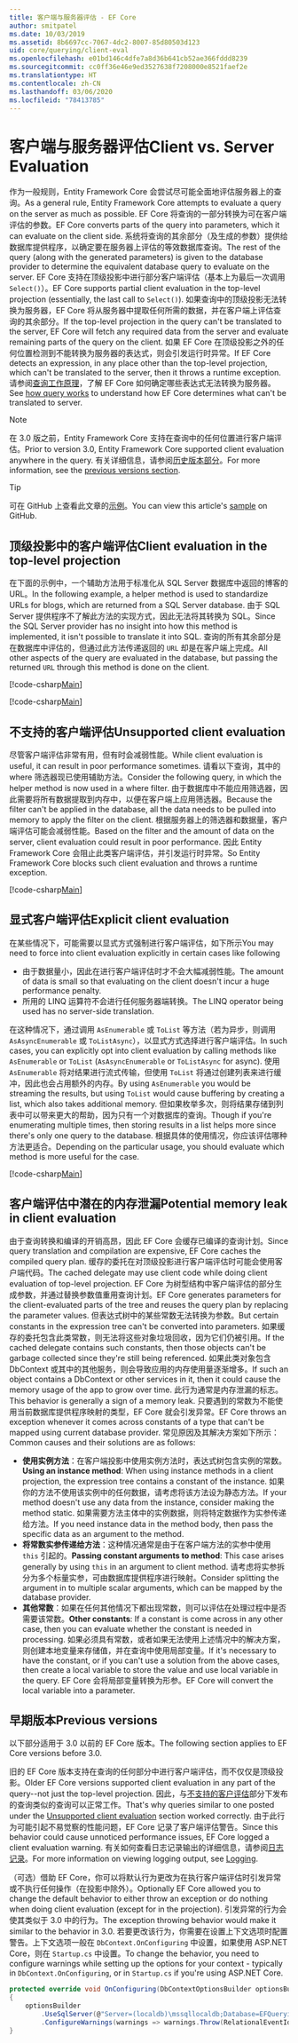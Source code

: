 ```yaml
---
title: 客户端与服务器评估 - EF Core
author: smitpatel
ms.date: 10/03/2019
ms.assetid: 8b6697cc-7067-4dc2-8007-85d80503d123
uid: core/querying/client-eval
ms.openlocfilehash: e01bd146c4dfe7a8d36b641cb52ae366fddd8239
ms.sourcegitcommit: cc0ff36e46e9ed3527638f7208000e8521faef2e
ms.translationtype: HT
ms.contentlocale: zh-CN
ms.lasthandoff: 03/06/2020
ms.locfileid: "78413785"
---
```

# <a name="client-vs-server-evaluation"></a><span data-ttu-id="86bd4-102">客户端与服务器评估</span><span class="sxs-lookup"><span data-stu-id="86bd4-102">Client vs. Server Evaluation</span></span>

<span data-ttu-id="86bd4-103">作为一般规则，Entity Framework Core 会尝试尽可能全面地评估服务器上的查询。</span><span class="sxs-lookup"><span data-stu-id="86bd4-103">As a general rule, Entity Framework Core attempts to evaluate a query on the server as much as possible.</span></span> <span data-ttu-id="86bd4-104">EF Core 将查询的一部分转换为可在客户端评估的参数。</span><span class="sxs-lookup"><span data-stu-id="86bd4-104">EF Core converts parts of the query into parameters, which it can evaluate on the client side.</span></span> <span data-ttu-id="86bd4-105">系统将查询的其余部分（及生成的参数）提供给数据库提供程序，以确定要在服务器上评估的等效数据库查询。</span><span class="sxs-lookup"><span data-stu-id="86bd4-105">The rest of the query (along with the generated parameters) is given to the database provider to determine the equivalent database query to evaluate on the server.</span></span> <span data-ttu-id="86bd4-106">EF Core 支持在顶级投影中进行部分客户端评估（基本上为最后一次调用 `Select()`）。</span><span class="sxs-lookup"><span data-stu-id="86bd4-106">EF Core supports partial client evaluation in the top-level projection (essentially, the last call to `Select()`).</span></span> <span data-ttu-id="86bd4-107">如果查询中的顶级投影无法转换为服务器，EF Core 将从服务器中提取任何所需的数据，并在客户端上评估查询的其余部分。</span><span class="sxs-lookup"><span data-stu-id="86bd4-107">If the top-level projection in the query can't be translated to the server, EF Core will fetch any required data from the server and evaluate remaining parts of the query on the client.</span></span> <span data-ttu-id="86bd4-108">如果 EF Core 在顶级投影之外的任何位置检测到不能转换为服务器的表达式，则会引发运行时异常。</span><span class="sxs-lookup"><span data-stu-id="86bd4-108">If EF Core detects an expression, in any place other than the top-level projection, which can't be translated to the server, then it throws a runtime exception.</span></span> <span data-ttu-id="86bd4-109">请参阅[查询工作原理](xref:core/querying/how-query-works)，了解 EF Core 如何确定哪些表达式无法转换为服务器。</span><span class="sxs-lookup"><span data-stu-id="86bd4-109">See [how query works](xref:core/querying/how-query-works) to understand how EF Core determines what can't be translated to server.</span></span>

> [!NOTE]
> <span data-ttu-id="86bd4-110">在 3.0 版之前，Entity Framework Core 支持在查询中的任何位置进行客户端评估。</span><span class="sxs-lookup"><span data-stu-id="86bd4-110">Prior to version 3.0, Entity Framework Core supported client evaluation anywhere in the query.</span></span> <span data-ttu-id="86bd4-111">有关详细信息，请参阅[历史版本部分](#previous-versions)。</span><span class="sxs-lookup"><span data-stu-id="86bd4-111">For more information, see the [previous versions section](#previous-versions).</span></span>

> [!TIP]
> <span data-ttu-id="86bd4-112">可在 GitHub 上查看此文章的[示例](https://github.com/dotnet/EntityFramework.Docs/tree/master/samples/core/Querying)。</span><span class="sxs-lookup"><span data-stu-id="86bd4-112">You can view this article's [sample](https://github.com/dotnet/EntityFramework.Docs/tree/master/samples/core/Querying) on GitHub.</span></span>

## <a name="client-evaluation-in-the-top-level-projection"></a><span data-ttu-id="86bd4-113">顶级投影中的客户端评估</span><span class="sxs-lookup"><span data-stu-id="86bd4-113">Client evaluation in the top-level projection</span></span>

<span data-ttu-id="86bd4-114">在下面的示例中，一个辅助方法用于标准化从 SQL Server 数据库中返回的博客的 URL。</span><span class="sxs-lookup"><span data-stu-id="86bd4-114">In the following example, a helper method is used to standardize URLs for blogs, which are returned from a SQL Server database.</span></span> <span data-ttu-id="86bd4-115">由于 SQL Server 提供程序不了解此方法的实现方式，因此无法将其转换为 SQL。</span><span class="sxs-lookup"><span data-stu-id="86bd4-115">Since the SQL Server provider has no insight into how this method is implemented, it isn't possible to translate it into SQL.</span></span> <span data-ttu-id="86bd4-116">查询的所有其余部分是在数据库中评估的，但通过此方法传递返回的 `URL` 却是在客户端上完成。</span><span class="sxs-lookup"><span data-stu-id="86bd4-116">All other aspects of the query are evaluated in the database, but passing the returned `URL` through this method is done on the client.</span></span>

[!code-csharp[Main](../../../samples/core/Querying/ClientEval/Sample.cs#ClientProjection)]

[!code-csharp[Main](../../../samples/core/Querying/ClientEval/Sample.cs#ClientMethod)]

## <a name="unsupported-client-evaluation"></a><span data-ttu-id="86bd4-117">不支持的客户端评估</span><span class="sxs-lookup"><span data-stu-id="86bd4-117">Unsupported client evaluation</span></span>

<span data-ttu-id="86bd4-118">尽管客户端评估非常有用，但有时会减弱性能。</span><span class="sxs-lookup"><span data-stu-id="86bd4-118">While client evaluation is useful, it can result in poor performance sometimes.</span></span> <span data-ttu-id="86bd4-119">请看以下查询，其中的 where 筛选器现已使用辅助方法。</span><span class="sxs-lookup"><span data-stu-id="86bd4-119">Consider the following query, in which the helper method is now used in a where filter.</span></span> <span data-ttu-id="86bd4-120">由于数据库中不能应用筛选器，因此需要将所有数据提取到内存中，以便在客户端上应用筛选器。</span><span class="sxs-lookup"><span data-stu-id="86bd4-120">Because the filter can't be applied in the database, all the data needs to be pulled into memory to apply the filter on the client.</span></span> <span data-ttu-id="86bd4-121">根据服务器上的筛选器和数据量，客户端评估可能会减弱性能。</span><span class="sxs-lookup"><span data-stu-id="86bd4-121">Based on the filter and the amount of data on the server, client evaluation could result in poor performance.</span></span> <span data-ttu-id="86bd4-122">因此 Entity Framework Core 会阻止此类客户端评估，并引发运行时异常。</span><span class="sxs-lookup"><span data-stu-id="86bd4-122">So Entity Framework Core blocks such client evaluation and throws a runtime exception.</span></span>

[!code-csharp[Main](../../../samples/core/Querying/ClientEval/Sample.cs#ClientWhere)]

## <a name="explicit-client-evaluation"></a><span data-ttu-id="86bd4-123">显式客户端评估</span><span class="sxs-lookup"><span data-stu-id="86bd4-123">Explicit client evaluation</span></span>

<span data-ttu-id="86bd4-124">在某些情况下，可能需要以显式方式强制进行客户端评估，如下所示</span><span class="sxs-lookup"><span data-stu-id="86bd4-124">You may need to force into client evaluation explicitly in certain cases like following</span></span>

- <span data-ttu-id="86bd4-125">由于数据量小，因此在进行客户端评估时才不会大幅减弱性能。</span><span class="sxs-lookup"><span data-stu-id="86bd4-125">The amount of data is small so that evaluating on the client doesn't incur a huge performance penalty.</span></span>
- <span data-ttu-id="86bd4-126">所用的 LINQ 运算符不会进行任何服务器端转换。</span><span class="sxs-lookup"><span data-stu-id="86bd4-126">The LINQ operator being used has no server-side translation.</span></span>

<span data-ttu-id="86bd4-127">在这种情况下，通过调用 `AsEnumerable` 或 `ToList` 等方法（若为异步，则调用 `AsAsyncEnumerable` 或 `ToListAsync`），以显式方式选择进行客户端评估。</span><span class="sxs-lookup"><span data-stu-id="86bd4-127">In such cases, you can explicitly opt into client evaluation by calling methods like `AsEnumerable` or `ToList` (`AsAsyncEnumerable` or `ToListAsync` for async).</span></span> <span data-ttu-id="86bd4-128">使用 `AsEnumerable` 将对结果进行流式传输，但使用 `ToList` 将通过创建列表来进行缓冲，因此也会占用额外的内存。</span><span class="sxs-lookup"><span data-stu-id="86bd4-128">By using `AsEnumerable` you would be streaming the results, but using `ToList` would cause buffering by creating a list, which also takes additional memory.</span></span> <span data-ttu-id="86bd4-129">但如果枚举多次，则将结果存储到列表中可以带来更大的帮助，因为只有一个对数据库的查询。</span><span class="sxs-lookup"><span data-stu-id="86bd4-129">Though if you're enumerating multiple times, then storing results in a list helps more since there's only one query to the database.</span></span> <span data-ttu-id="86bd4-130">根据具体的使用情况，你应该评估哪种方法更适合。</span><span class="sxs-lookup"><span data-stu-id="86bd4-130">Depending on the particular usage, you should evaluate which method is more useful for the case.</span></span>

[!code-csharp[Main](../../../samples/core/Querying/ClientEval/Sample.cs#ExplicitClientEval)]

## <a name="potential-memory-leak-in-client-evaluation"></a><span data-ttu-id="86bd4-131">客户端评估中潜在的内存泄漏</span><span class="sxs-lookup"><span data-stu-id="86bd4-131">Potential memory leak in client evaluation</span></span>

<span data-ttu-id="86bd4-132">由于查询转换和编译的开销高昂，因此 EF Core 会缓存已编译的查询计划。</span><span class="sxs-lookup"><span data-stu-id="86bd4-132">Since query translation and compilation are expensive, EF Core caches the compiled query plan.</span></span> <span data-ttu-id="86bd4-133">缓存的委托在对顶级投影进行客户端评估时可能会使用客户端代码。</span><span class="sxs-lookup"><span data-stu-id="86bd4-133">The cached delegate may use client code while doing client evaluation of top-level projection.</span></span> <span data-ttu-id="86bd4-134">EF Core 为树型结构中客户端评估的部分生成参数，并通过替换参数值重用查询计划。</span><span class="sxs-lookup"><span data-stu-id="86bd4-134">EF Core generates parameters for the client-evaluated parts of the tree and reuses the query plan by replacing the parameter values.</span></span> <span data-ttu-id="86bd4-135">但表达式树中的某些常数无法转换为参数。</span><span class="sxs-lookup"><span data-stu-id="86bd4-135">But certain constants in the expression tree can't be converted into parameters.</span></span> <span data-ttu-id="86bd4-136">如果缓存的委托包含此类常数，则无法将这些对象垃圾回收，因为它们仍被引用。</span><span class="sxs-lookup"><span data-stu-id="86bd4-136">If the cached delegate contains such constants, then those objects can't be garbage collected since they're still being referenced.</span></span> <span data-ttu-id="86bd4-137">如果此类对象包含 DbContext 或其中的其他服务，则会导致应用的内存使用量逐渐增多。</span><span class="sxs-lookup"><span data-stu-id="86bd4-137">If such an object contains a DbContext or other services in it, then it could cause the memory usage of the app to grow over time.</span></span> <span data-ttu-id="86bd4-138">此行为通常是内存泄漏的标志。</span><span class="sxs-lookup"><span data-stu-id="86bd4-138">This behavior is generally a sign of a memory leak.</span></span> <span data-ttu-id="86bd4-139">只要遇到的常数为不能使用当前数据库提供程序映射的类型，EF Core 就会引发异常。</span><span class="sxs-lookup"><span data-stu-id="86bd4-139">EF Core throws an exception whenever it comes across constants of a type that can't be mapped using current database provider.</span></span> <span data-ttu-id="86bd4-140">常见原因及其解决方案如下所示：</span><span class="sxs-lookup"><span data-stu-id="86bd4-140">Common causes and their solutions are as follows:</span></span>

- <span data-ttu-id="86bd4-141">**使用实例方法**：在客户端投影中使用实例方法时，表达式树包含实例的常数。</span><span class="sxs-lookup"><span data-stu-id="86bd4-141">**Using an instance method**: When using instance methods in a client projection, the expression tree contains a constant of the instance.</span></span> <span data-ttu-id="86bd4-142">如果你的方法不使用该实例中的任何数据，请考虑将该方法设为静态方法。</span><span class="sxs-lookup"><span data-stu-id="86bd4-142">If your method doesn't use any data from the instance, consider making the method static.</span></span> <span data-ttu-id="86bd4-143">如果需要方法主体中的实例数据，则将特定数据作为实参传递给方法。</span><span class="sxs-lookup"><span data-stu-id="86bd4-143">If you need instance data in the method body, then pass the specific data as an argument to the method.</span></span>
- <span data-ttu-id="86bd4-144">**将常数实参传递给方法**：这种情况通常是由于在客户端方法的实参中使用 `this` 引起的。</span><span class="sxs-lookup"><span data-stu-id="86bd4-144">**Passing constant arguments to method**: This case arises generally by using `this` in an argument to client method.</span></span> <span data-ttu-id="86bd4-145">请考虑将实参拆分为多个标量实参，可由数据库提供程序进行映射。</span><span class="sxs-lookup"><span data-stu-id="86bd4-145">Consider splitting the argument in to multiple scalar arguments, which can be mapped by the database provider.</span></span>
- <span data-ttu-id="86bd4-146">**其他常数**：如果在任何其他情况下都出现常数，则可以评估在处理过程中是否需要该常数。</span><span class="sxs-lookup"><span data-stu-id="86bd4-146">**Other constants**: If a constant is come across in any other case, then you can evaluate whether the constant is needed in processing.</span></span> <span data-ttu-id="86bd4-147">如果必须具有常数，或者如果无法使用上述情况中的解决方案，则创建本地变量来存储值，并在查询中使用局部变量。</span><span class="sxs-lookup"><span data-stu-id="86bd4-147">If it's necessary to have the constant, or if you can't use a solution from the above cases, then create a local variable to store the value and use local variable in the query.</span></span> <span data-ttu-id="86bd4-148">EF Core 会将局部变量转换为形参。</span><span class="sxs-lookup"><span data-stu-id="86bd4-148">EF Core will convert the local variable into a parameter.</span></span>

## <a name="previous-versions"></a><span data-ttu-id="86bd4-149">早期版本</span><span class="sxs-lookup"><span data-stu-id="86bd4-149">Previous versions</span></span>

<span data-ttu-id="86bd4-150">以下部分适用于 3.0 以前的 EF Core 版本。</span><span class="sxs-lookup"><span data-stu-id="86bd4-150">The following section applies to EF Core versions before 3.0.</span></span>

<span data-ttu-id="86bd4-151">旧的 EF Core 版本支持在查询的任何部分中进行客户端评估，而不仅仅是顶级投影。</span><span class="sxs-lookup"><span data-stu-id="86bd4-151">Older EF Core versions supported client evaluation in any part of the query--not just the top-level projection.</span></span> <span data-ttu-id="86bd4-152">因此，与[不支持的客户评估](#unsupported-client-evaluation)部分下发布的查询类似的查询可以正常工作。</span><span class="sxs-lookup"><span data-stu-id="86bd4-152">That's why queries similar to one posted under the [Unsupported client evaluation](#unsupported-client-evaluation) section worked correctly.</span></span> <span data-ttu-id="86bd4-153">由于此行为可能引起不易觉察的性能问题，EF Core 记录了客户端评估警告。</span><span class="sxs-lookup"><span data-stu-id="86bd4-153">Since this behavior could cause unnoticed performance issues, EF Core logged a client evaluation warning.</span></span> <span data-ttu-id="86bd4-154">有关如何查看日志记录输出的详细信息，请参阅[日志记录](xref:core/miscellaneous/logging)。</span><span class="sxs-lookup"><span data-stu-id="86bd4-154">For more information on viewing logging output, see [Logging](xref:core/miscellaneous/logging).</span></span>

<span data-ttu-id="86bd4-155">（可选）借助 EF Core，你可以将默认行为更改为在执行客户端评估时引发异常或不执行任何操作（在投影中除外）。</span><span class="sxs-lookup"><span data-stu-id="86bd4-155">Optionally EF Core allowed you to change the default behavior to either throw an exception or do nothing when doing client evaluation (except for in the projection).</span></span> <span data-ttu-id="86bd4-156">引发异常的行为会使其类似于 3.0 中的行为。</span><span class="sxs-lookup"><span data-stu-id="86bd4-156">The exception throwing behavior would make it similar to the behavior in 3.0.</span></span> <span data-ttu-id="86bd4-157">若要更改该行为，你需要在设置上下文选项时配置警告。上下文选项一般在 `DbContext.OnConfiguring` 中设置，如果使用 ASP.NET Core，则在 `Startup.cs` 中设置。</span><span class="sxs-lookup"><span data-stu-id="86bd4-157">To change the behavior, you need to configure warnings while setting up the options for your context - typically in `DbContext.OnConfiguring`, or in `Startup.cs` if you're using ASP.NET Core.</span></span>

```csharp
protected override void OnConfiguring(DbContextOptionsBuilder optionsBuilder)
{
    optionsBuilder
        .UseSqlServer(@"Server=(localdb)\mssqllocaldb;Database=EFQuerying;Trusted_Connection=True;")
        .ConfigureWarnings(warnings => warnings.Throw(RelationalEventId.QueryClientEvaluationWarning));
}
```
